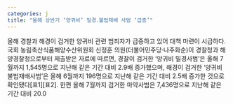 ```yaml
---
categories: j
title: "올해 상반기 ‘양귀비’ 밀경․불법재배 사범 ‘급증’"
---
```

올해 경찰과 해경이 검거한 양귀비 관련 범죄자가 급증하고 있어 대책 마련이 시급하다.국회 농림축산식품해양수산위원회 신정훈 의원(더불어민주당·나주화순)이 경찰청과 해양경찰청으로부터 제출받은 자료에 따르면, 경찰이 검거한 ‘양귀비 밀경사범’은 올해 7월까지 1,545명으로 지난해 같은 기간 대비 2.9배 증가했으며, 해경이 검거한 ‘양귀비 불법재배사범’은 올해 6월까지 196명으로 지난해 같은 기간 대비 2.5배 증가한 것으로 확인됐다[표1][표2]. 한편 올해 7월까지 검거한 마약사범은 7,436명으로 지난해 같은 기간 대비 20.0
